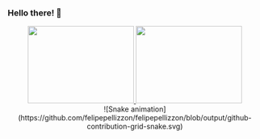 ### Hello there!  👋

<div align="center">
   <a href="https://github.com/felipepellizzon">
   <img height="153em" width="210em" src="https://github-readme-stats.vercel.app/api/top-langs/?username=felipepellizzon&layout=compact)">
   <img height="153em" width="210em" src="https://github-readme-stats.vercel.app/api?username=felipepellizzon&show_icons=true&theme=radical">
   </a>   
</div>
<div align="center">
   ![Snake animation](https://github.com/felipepellizzon/felipepellizzon/blob/output/github-contribution-grid-snake.svg)
</div>
